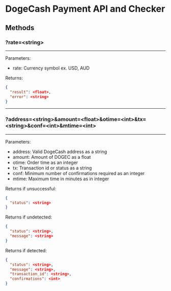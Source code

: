 # DogeCash Payment API and Checker

## Methods

### ?rate=\<string\>
---------------------------
Parameters:
- rate: Currency symbol ex. USD, AUD

Returns:
```json
{
  "result": <float>,
  "error": <string>
}
```
---------------------------

### ?address=\<string\>&amount=\<float\>&otime=\<int\>&tx=\<string\>&conf=\<int\>&mtime=\<int\>
-----------------------------------------------------------------------------------------------
Parameters:
- address: Valid DogeCash address as a string
- amount: Amount of DOGEC as a float
- otime: Order time as an integer
- tx: Transaction id or status as a string
- conf: Minimum number of confirmations required as an integer
- mtime: Maximum time in minutes as in integer

Returns if unsuccessful:
```json
{
  "status": <string>
}
```

Returns if undetected:
```json
{
  "status": <string>,
  "message": <string>
}
```

Returns if detected:
```json
{
  "status": <string>,
  "message": <string>,
  "transaction_id": <string>,
  "confirmations": <int>
}
```
